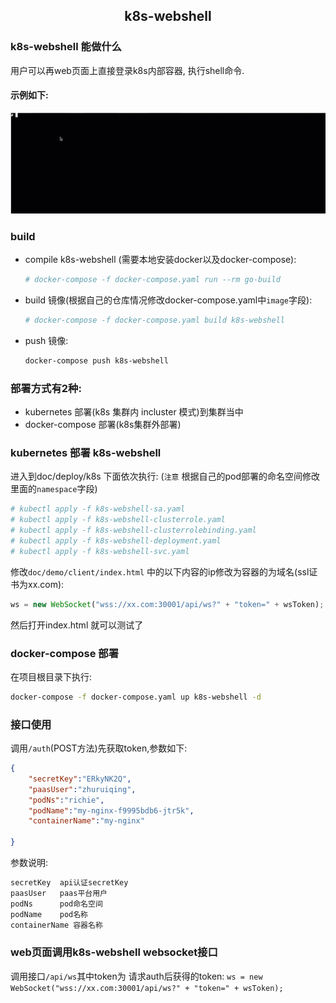 ## <center>k8s-webshell<center>

### k8s-webshell 能做什么
用户可以再web页面上直接登录k8s内部容器, 执行shell命令.  
#### 示例如下:
![k8s-webshell](doc/imgs/k8s-webshell.gif)

### build

- compile k8s-webshell (需要本地安装docker以及docker-compose): 
    ```bash
    # docker-compose -f docker-compose.yaml run --rm go-build
    ```
    
- build 镜像(根据自己的仓库情况修改docker-compose.yaml中`image`字段): 
    ```bash
    # docker-compose -f docker-compose.yaml build k8s-webshell
    ```  

- push 镜像:  
   ```bash
   docker-compose push k8s-webshell
   ```


### 部署方式有2种:
- kubernetes 部署(k8s 集群内 incluster 模式)到集群当中
- docker-compose 部署(k8s集群外部署) 

### kubernetes 部署 k8s-webshell

进入到doc/deploy/k8s 下面依次执行:
(`注意` 根据自己的pod部署的命名空间修改里面的`namespace`字段)
```bash
# kubectl apply -f k8s-webshell-sa.yaml
# kubectl apply -f k8s-webshell-clusterrole.yaml
# kubectl apply -f k8s-webshell-clusterrolebinding.yaml
# kubectl apply -f k8s-webshell-deployment.yaml
# kubectl apply -f k8s-webshell-svc.yaml
```
修改`doc/demo/client/index.html` 中的以下内容的ip修改为容器的为域名(ssl证书为xx.com):
```javascript
ws = new WebSocket("wss://xx.com:30001/api/ws?" + "token=" + wsToken);
```
然后打开index.html 就可以测试了

### docker-compose 部署

在项目根目录下执行:
```bash
docker-compose -f docker-compose.yaml up k8s-webshell -d
```

### 接口使用 
调用`/auth`(POST方法)先获取token,参数如下:
```json
{
	"secretKey":"ERkyNK2Q", 
	"paasUser":"zhuruiqing",
	"podNs":"richie",
	"podName":"my-nginx-f9995bdb6-jtr5k",
	"containerName":"my-nginx"
	
}
```
参数说明:
```python
secretKey  api认证secretKey
paasUser   paas平台用户
podNs      pod命名空间
podName    pod名称
containerName 容器名称

```

### web页面调用k8s-webshell websocket接口
调用接口`/api/ws`其中token为 请求auth后获得的token:
`ws = new WebSocket("wss://xx.com:30001/api/ws?" + "token=" + wsToken);`


